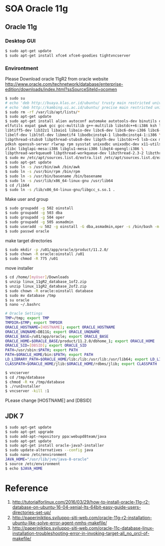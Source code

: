 # SOA Oracle 11g

## Oracle 11g
### Desktop GUI
```sh
$ sudo apt-get update
$ sudo apt-get install xfce4 xfce4-goodies tightvncserver
```
### Environtment
Please Download oracle 11gR2 from oracle website
http://www.oracle.com/technetwork/database/enterprise-edition/downloads/index.html?ssSourceSiteId=ocomen

```sh
$ sudo su
# echo 'deb http://buaya.klas.or.id/ubuntu/ trusty main restricted universe multiverse' >> /etc/apt/sources.list.d/extra.list
# echo 'deb http://kambing.ui.ac.id/ubuntu/ precise main restricted universe multiverse' >> /etc/apt/sources.list.d/extra.list
$ sudo rm -rf /var/lib/apt/lists/*
$ sudo apt-get update
$ sudo apt-get install alien autoconf automake autotools-dev binutils doxygen \
elfutils expat gawk gcc gcc-multilib g++-multilib libstdc++6:i386 ksh less libtiff5 \
libtiff5-dev lib32z1 libaio1 libaio-dev libc6-dev libc6-dev-i386 libc6-i386 \
libelf-dev libltdl-dev libmotif4 libodbcinstq4-1 libodbcinstq4-1:i386 \
libpthread-stubs0 libpthread-stubs0-dev libpth-dev libstdc++5 lsb-cxx make \
pdksh openssh-server rlwrap rpm sysstat unixodbc unixodbc-dev x11-utils \
zlibc libglapi-mesa:i386 libglu1-mesa:i386 libqt4-opengl:i386 \
libpthread-workqueue0 libpthread-workqueue-dev libzthread-2.3-2 libzthread-dev
$ sudo mv /etc/apt/sources.list.d/extra.list /etc/apt/sources.list.d/extra.list.backup
$ sudo apt-get update
$ sudo ln -s /usr/bin/awk /bin/awk
$ sudo ln -s /usr/bin/rpm /bin/rpm
$ sudo ln -s /usr/bin/basename /bin/basename
$ sudo ln -s /usr/lib/x86_64-linux-gnu /usr/lib64
$ cd /lib64
$ sudo ln -s /lib/x86_64-linux-gnu/libgcc_s.so.1 .
```
Make user and group
```sh
$ sudo groupadd -g 502 oinstall
$ sudo groupadd -g 503 dba
$ sudo groupadd -g 504 oper
$ sudo groupadd -g 505 asmadmin
$ sudo useradd -u 502 -g oinstall -G dba,asmadmin,oper -s /bin/bash -m oracle
$ sudo passwd oracle
```
make target directories
```sh
$ sudo mkdir -p /u01/app/oracle/product/11.2.0/
$ sudo chown -R oracle:oinstall /u01
$ sudo chmod -R 775 /u01
```
move installer
```sh
$ cd /home/[myUser]/Downloads
$ unzip linux_11gR2_database_1of2.zip
$ unzip linux_11gR2_database_2of2.zip
$ sudo chown -R oracle:oinstall database
$ sudo mv database /tmp
$ su oracle
$ nano ~/.bashrc

# Oracle Settings
TMP=/tmp; export TMP
TMPDIR=$TMP; export TMPDIR
ORACLE_HOSTNAME=[HOSTNAME]; export ORACLE_HOSTNAME
ORACLE_UNQNAME=DB11G; export ORACLE_UNQNAME
ORACLE_BASE=/u01/app/oracle; export ORACLE_BASE
ORACLE_HOME=$ORACLE_BASE/product/11.2.0/dbhome_1; export ORACLE_HOME
ORACLE_SID=[DBSID]; export ORACLE_SID
PATH=/usr/sbin:$PATH; export PATH
PATH=$ORACLE_HOME/bin:$PATH; export PATH
LD_LIBRARY_PATH=$ORACLE_HOME/lib:/lib:/usr/lib:/usr/lib64; export LD_LIBRARY_PATH
CLASSPATH=$ORACLE_HOME/jlib:$ORACLE_HOME/rdbms/jlib; export CLASSPATH

$ vncserver
$ cd /tmp/database
$ chmod -R +x /tmp/database
$ ./runInstaller
$ vncserver -kill :1
```
PLease change [HOSTNAME] and [DBSID]



## JDK 7

```sh
$ sudo apt-get update
$ sudo apt-get upgrade
$ sudo add-apt-repository ppa:webupd8team/java
$ sudo apt-get update
$ sudo apt-get install oracle-java7-installer
$ sudo update-alternatives --config java
$ sudo nano /etc/environment
JAVA_HOME="/usr/lib/jvm/java-8-oracle"
$ source /etc/environment
$ echo $JAVA_HOME
```


# Reference
 1. http://tutorialforlinux.com/2016/03/29/how-to-install-oracle-11g-r2-database-on-ubuntu-16-04-xenial-lts-64bit-easy-guide-users-directories-set-up/
 2. http://paperiniktips.sviluppo-siti-web.com/oracle-11g-r2-installation-ubuntu-like-solve-error-agent-nmhs-makefile/
 3. http://paperiniktips.sviluppo-siti-web.com/oracle-11c-database-linux-installation-troubleshooting-error-in-invoking-target-all_no_orcl-of-makefile/



